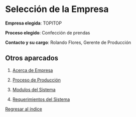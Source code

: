 # Selección de la Empresa

**Empresa elegida**: TOPITOP

**Proceso elegido**: Confección de prendas

**Contacto y su cargo**: Rolando Flores, Gerente de Producción

## Otros aparcados

1. [Acerca de Empresa](AcercaEmpresa.md)

2. [Proceso de Producción](procesodeproduccion.md)
   
3. [Modulos del Sistema](modulos.md)
   
4. [Requerimientos del Sistema](Requerimientos.md)

[Regresar al índice](../README.md)
